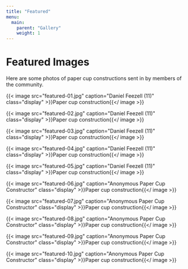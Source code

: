 ```yaml
---
title: "Featured"
menu:
  main:
    parent: "Gallery"
    weight: 1
---
```




# Featured Images



Here are some photos of paper cup constructions sent in by members of the community.

{{< image src="featured-01.jpg" caption="Daniel Feezell (11)" class="display" >}}Paper cup construction{{</ image >}}

{{< image src="featured-02.jpg" caption="Daniel Feezell (11)" class="display" >}}Paper cup construction{{</ image >}}

{{< image src="featured-03.jpg" caption="Daniel Feezell (11)" class="display" >}}Paper cup construction{{</ image >}}

{{< image src="featured-04.jpg" caption="Daniel Feezell (11)" class="display" >}}Paper cup construction{{</ image >}}

{{< image src="featured-05.jpg" caption="Daniel Feezell (11)" class="display" >}}Paper cup construction{{</ image >}}

{{< image src="featured-06.jpg" caption="Anonymous Paper Cup Constructor" class="display" >}}Paper cup construction{{</ image >}}

{{< image src="featured-07.jpg" caption="Anonymous Paper Cup Constructor" class="display" >}}Paper cup construction{{</ image >}}

{{< image src="featured-08.jpg" caption="Anonymous Paper Cup Constructor" class="display" >}}Paper cup construction{{</ image >}}

{{< image src="featured-09.jpg" caption="Anonymous Paper Cup Constructor" class="display" >}}Paper cup construction{{</ image >}}

{{< image src="featured-10.jpg" caption="Anonymous Paper Cup Constructor" class="display" >}}Paper cup construction{{</ image >}}

